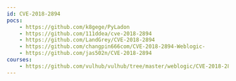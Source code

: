 ```yaml
---
id: CVE-2018-2894
pocs:
    - https://github.com/k8gege/PyLadon
    - https://github.com/111ddea/cve-2018-2894
    - https://github.com/LandGrey/CVE-2018-2894
    - https://github.com/changpin666com/CVE-2018-2894-Weblogic-
    - https://github.com/jas502n/CVE-2018-2894
courses:
    - https://github.com/vulhub/vulhub/tree/master/weblogic/CVE-2018-2894
---
```

